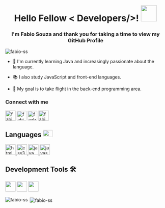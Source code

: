 <h1 align="center"> Hello Fellow < Developers/>! <img src = "https://raw.githubusercontent.com/MartinHeinz/MartinHeinz/master/wave.gif" width = 50px></h1>
	
<h3 align="center">I'm Fabio Souza and thank you for taking a time to view my GitHub Profile</h3>

<p align="left"> <img src="https://komarev.com/ghpvc/?username=fabio-ss&label=Profile%20views&color=0e75b6&style=flat" alt="fabio-ss" /> </p>

- 📌 I'm currently learning Java and increasingly passionate about the language.

- 📚 I also study JavaScript and front-end languages.

- 🚀 My goal is to take flight in the back-end programming area.
  
<h3 align="left">Connect with me</h3>
<p align="left">
  <a href="https://about.me/fabiosouza" target="_blank">
    <img align="center" src="https://img.shields.io/badge/About.me-00A98F?style=for-the-badge&logo=aboutdotme&logoColor=white"alt="fabiosouza"height="32"/></a> 

  <a href="https://linkedin.com/in/fabio-ss" target="_blank">
    <img align="center" src="https://img.shields.io/badge/LinkedIn-0077B5?style=for-the-badge&logo=linkedin&logoColor=white" alt="fabio-ss" height="30"/></a>

  <a href="https://twitter.com/faabioosouza" target="_blank">
   <img align="center" src="https://img.shields.io/badge/Twitter-1DA1F2?style=for-the-badge&logo=twitter&logoColor=white" alt="faabioosouza" height="30"/></a>

  <a href="https://medium.com/@fabio-ss" target="_blank">
    <img align="center" src="https://img.shields.io/badge/Medium-12100E?style=for-the-badge&logo=medium&logoColor=white" alt="fabio-ss" height="32"/></a>
</p>

<h2>Languages
<img src = "https://media2.giphy.com/media/QssGEmpkyEOhBCb7e1/giphy.gif?cid=ecf05e47a0n3gi1bfqntqmob8g9aid1oyj2wr3ds3mg700bl&rid=giphy.gif" width = 30px height="22px">
</h2>

<p align="left">
  <a href="https://www.w3.org/html/" target="_blank"> 
    <img src="https://img.shields.io/badge/HTML5-E34F26?style=for-the-badge&logo=html5&logoColor=white" alt="html5" height="32"/> </a> 
    
  <a href="https://www.w3schools.com/css/" target="_blank"> 
    <img src="https://img.shields.io/badge/CSS3-1572B6?style=for-the-badge&logo=css3&logoColor=white" alt="css3" height="32"/> </a> 
  
  <a href="https://www.java.com" target="_blank"> 
    <img src="https://img.shields.io/badge/Java-ED8B00?style=for-the-badge&logo=java&logoColor=white" alt="java" height="32"/> </a> 

  <a href="https://developer.mozilla.org/en-US/docs/Web/JavaScript" target="_blank"> 
    <img src="https://img.shields.io/badge/JavaScript-F7DF1E?style=for-the-badge&logo=javascript&logoColor=black" alt="javascript" height="32"/> </a> </p>

<h2>Development Tools 🛠️</h2> 
<p align="left">
	<a href="https://code.visualstudio.com/" target="_blank"> 
   	<img src="https://img.shields.io/badge/Visual_Studio_Code-0078D4?style=for-the-badge&logo=visual%20studio%20code&logoColor=white" height="32"/></a>
	<a href="https://www.eclipse.org/" target="_blank"> 
    <img src="https://img.shields.io/badge/Eclipse-2C2255?style=for-the-badge&logo=eclipse&logoColor=white" height="32"/></a>
	<a href="https://www.figma.com/" target="_blank"> 
	    <img src="https://img.shields.io/badge/Figma-F24E1E?style=for-the-badge&logo=figma&logoColor=white" height="32"/></a>	</p>
	
<p><img align="left" src="https://github-readme-stats.vercel.app/api/top-langs/?username=fabio-ss&layout=compact&theme=react" alt="fabio-ss" /></p>
<p>&nbsp;<img align="center" src="https://github-readme-stats.vercel.app/api?username=fabio-ss&show_icons=true&theme=react" alt="fabio-ss" /></p>
